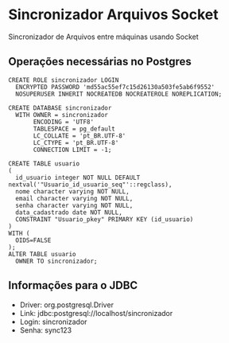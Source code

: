 # Sincronizador Arquivos Socket
Sincronizador de Arquivos entre máquinas usando Socket

## Operações necessárias no Postgres
```
CREATE ROLE sincronizador LOGIN
  ENCRYPTED PASSWORD 'md55ac55ef7c15d26130a503fe5ab6f9552'
  NOSUPERUSER INHERIT NOCREATEDB NOCREATEROLE NOREPLICATION;
```

```
CREATE DATABASE sincronizador
  WITH OWNER = sincronizador
       ENCODING = 'UTF8'
       TABLESPACE = pg_default
       LC_COLLATE = 'pt_BR.UTF-8'
       LC_CTYPE = 'pt_BR.UTF-8'
       CONNECTION LIMIT = -1;
```

```
CREATE TABLE usuario
(
  id_usuario integer NOT NULL DEFAULT nextval('"Usuario_id_usuario_seq"'::regclass),
  nome character varying NOT NULL,
  email character varying NOT NULL,
  senha character varying NOT NULL,
  data_cadastrado date NOT NULL,
  CONSTRAINT "Usuario_pkey" PRIMARY KEY (id_usuario)
)
WITH (
  OIDS=FALSE
);
ALTER TABLE usuario
  OWNER TO sincronizador;
```

## Informações para o JDBC
- Driver: org.postgresql.Driver
- Link: jdbc:postgresql://localhost/sincronizador
- Login: sincronizador
- Senha: sync123
